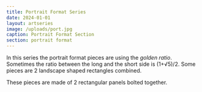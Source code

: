 ```yaml
---
title: Portrait Format Series
date: 2024-01-01
layout: artseries
image: /uploads/port.jpg
caption: Portrait Format Section
section: portrait format
---
```

In this series the portrait format pieces are using the _golden ratio_. Sometimes the ratio between the long and the short side is (1+√5)/2. Some pieces are 2 landscape shaped rectangles combined.

These pieces are made of 2 rectangular panels bolted together. 